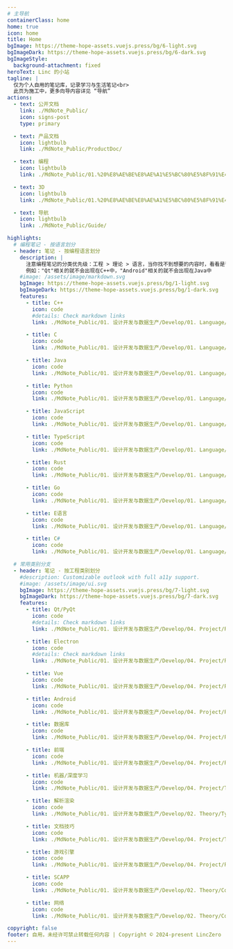 ```yaml
---
# 主导航
containerClass: home
home: true
icon: home
title: Home
bgImage: https://theme-hope-assets.vuejs.press/bg/6-light.svg
bgImageDark: https://theme-hope-assets.vuejs.press/bg/6-dark.svg
bgImageStyle:
  background-attachment: fixed
heroText: Linc 的小站
tagline: |
  仅为个人自用的笔记库，记录学习与生活笔记<br>
  此页为施工中，更多向导内容详见 “导航”
actions:
  - text: 公开文档
    link: ./MdNote_Public/
    icon: signs-post
    type: primary

  - text: 产品文档
    icon: lightbulb
    link: ./MdNote_Public/ProductDoc/

  - text: 编程
    icon: lightbulb
    link: ./MdNote_Public/01.%20%E8%AE%BE%E8%AE%A1%E5%BC%80%E5%8F%91%E4%B8%8E%E6%95%B0%E6%8D%AE%E7%94%9F%E4%BA%A7/Develop/

  - text: 3D
    icon: lightbulb
    link: ./MdNote_Public/01.%20%E8%AE%BE%E8%AE%A1%E5%BC%80%E5%8F%91%E4%B8%8E%E6%95%B0%E6%8D%AE%E7%94%9F%E4%BA%A7/3D/

  - text: 导航
    icon: lightbulb
    link: ./MdNote_Public/Guide/

highlights:
  # 编程笔记 - 按语言划分
  - header: 笔记 - 按编程语言划分
    description: |
      注意编程笔记的分类优先级：工程 > 理论 > 语言，当你找不到想要的内容时，看看是否在其他的分类项当中。<br>
      例如："Qt"相关的就不会出现在C++中，"Android"相关的就不会出现在Java中
    #image: /assets/image/markdown.svg
    bgImage: https://theme-hope-assets.vuejs.press/bg/1-light.svg
    bgImageDark: https://theme-hope-assets.vuejs.press/bg/1-dark.svg
    features:
      - title: C++
        icon: code
        #details: Check markdown links
        link: ./MdNote_Public/01. 设计开发与数据生产/Develop/01. Language/C__/

      - title: C
        icon: code
        link: ./MdNote_Public/01. 设计开发与数据生产/Develop/01. Language/C/

      - title: Java
        icon: code
        link: ./MdNote_Public/01. 设计开发与数据生产/Develop/01. Language/Java/      

      - title: Python
        icon: code
        link: ./MdNote_Public/01. 设计开发与数据生产/Develop/01. Language/Python/

      - title: JavaScript
        icon: code
        link: ./MdNote_Public/01. 设计开发与数据生产/Develop/01. Language/JavaScript/

      - title: TypeScript
        icon: code
        link: ./MdNote_Public/01. 设计开发与数据生产/Develop/01. Language/TypeScript/

      - title: Rust
        icon: code
        link: ./MdNote_Public/01. 设计开发与数据生产/Develop/01. Language/Rust/

      - title: Go
        icon: code
        link: ./MdNote_Public/01. 设计开发与数据生产/Develop/01. Language/Go/

      - title: E语言
        icon: code
        link: ./MdNote_Public/01. 设计开发与数据生产/Develop/01. Language/EProgram/

      - title: C#
        icon: code
        link: ./MdNote_Public/01. 设计开发与数据生产/Develop/01. Language/C_/

  # 常用类别分支
  - header: 笔记 - 按工程类别划分
    #description: Customizable outlook with full a11y support.
    #image: /assets/image/ui.svg
    bgImage: https://theme-hope-assets.vuejs.press/bg/7-light.svg
    bgImageDark: https://theme-hope-assets.vuejs.press/bg/7-dark.svg
    features:
      - title: Qt/PyQt
        icon: code
        #details: Check markdown links
        link: ./MdNote_Public/01. 设计开发与数据生产/Develop/04. Project/Platform/Multi/QT（Cpp）/

      - title: Electron
        icon: code
        #details: Check markdown links
        link: ./MdNote_Public/01. 设计开发与数据生产/Develop/04. Project/Platform/Multi/Electron（Web）/

      - title: Vue
        icon: code
        link: ./MdNote_Public/01. 设计开发与数据生产/Develop/04. Project/Platform/Web/02. 前端框架/Vue/

      - title: Android
        icon: code
        link: ./MdNote_Public/01. 设计开发与数据生产/Develop/04. Project/Platform/Android/  

      - title: 数据库
        icon: code
        link: ./MdNote_Public/01. 设计开发与数据生产/Develop/04. Project/Platform/Web/04. 后端/数据库/

      - title: 前端
        icon: code
        link: ./MdNote_Public/01. 设计开发与数据生产/Develop/04. Project/Platform/Web/

      - title: 机器/深度学习
        icon: code
        link: ./MdNote_Public/01. 设计开发与数据生产/Develop/04. Project/Type/Artificial_Intelligence/

      - title: 解析渲染
        icon: code
        link: ./MdNote_Public/01. 设计开发与数据生产/Develop/02. Theory/Type/Doc/

      - title: 文档技巧
        icon: code
        link: ./MdNote_Public/01. 设计开发与数据生产/Develop/04. Project/Type/Doc/

      - title: 游戏引擎
        icon: code
        link: ./MdNote_Public/01. 设计开发与数据生产/Develop/04. Project/Platform/SoftCode/Game/

      - title: SCAPP
        icon: code
        link: ./MdNote_Public/01. 设计开发与数据生产/Develop/02. Theory/Computer/

      - title: 网络
        icon: code
        link: ./MdNote_Public/01. 设计开发与数据生产/Develop/02. Theory/Computer/03. 计算机系统 - 专题或子系统的字典版/下层相关/Network/

copyright: false
footer: 自用，未经许可禁止转载任何内容 | Copyright © 2024-present LincZero
---
```

